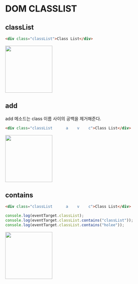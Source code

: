 # DOM CLASSLIST

## classList

```html
<div class="classList">Class List</div>
```

<img src="https://user-images.githubusercontent.com/22424891/127731956-87f85cb7-4ccf-454d-b3c5-521480bc7cac.png" height="150px" />

## add

add 메소드는 class 이름 사이의 공백을 제거해준다.

```html
<div class="classList      a    v    c">Class List</div>
```

<img src="https://user-images.githubusercontent.com/22424891/127731990-1aeb6d03-d5da-4e38-9d31-3e29dbdd288e.png" height="150px" />

## contains

```html
<div class="classList      a    v    c">Class List</div>
```

```js
console.log(eventTarget.classList);
console.log(eventTarget.classList.contains("classList"));
console.log(eventTarget.classList.contains("holee"));
```

<img src="https://user-images.githubusercontent.com/22424891/127732079-65b7a5dd-bef3-4ff3-aaac-6104e2535d54.png" height="150px" />
